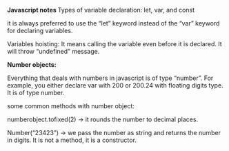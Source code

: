 <b> Javascript notes </b>
Types of variable declaration: let, var, and const

it is always preferred to use the “let” keyword instead of the “var” keyword for declaring variables.

Variables hoisting: It means calling the variable even before it is declared. It will throw “undefined” message.

<b> Number objects: </b>

Everything that deals with numbers in javascript is of type “number”. For example, you either declare var with 200 or 200.24 with floating digits type.  It is of type number.

some common methods with number object:

numberobject.tofixed(2) -> it rounds the number to decimal places.

Number(“23423”) -> we pass the number as string and returns the number in digits.  It is not a method, it is a constructor.

